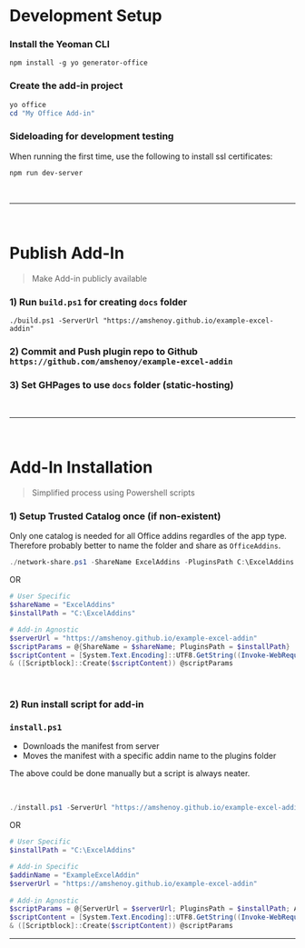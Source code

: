 
# Development Setup

### Install the Yeoman CLI

```
npm install -g yo generator-office
```

### Create the add-in project
```ps1
yo office
cd "My Office Add-in"
```


### Sideloading for development testing
When running the first time, use the following to install ssl certificates:
```ps1
npm run dev-server
```


</br><hr></br>


# Publish Add-In
> Make Add-in publicly available

### 1) Run `build.ps1` for creating `docs` folder

`./build.ps1 -ServerUrl "https://amshenoy.github.io/example-excel-addin"`

### 2) Commit and Push plugin repo to Github `https://github.com/amshenoy/example-excel-addin`

### 3) Set GHPages to use `docs` folder (static-hosting) 


</br><hr></br>


# Add-In Installation
> Simplified process using Powershell scripts

### 1) Setup Trusted Catalog once (if non-existent)

Only one catalog is needed for all Office addins regardles of the app type.
Therefore probably better to name the folder and share as `OfficeAddins`.

```ps1
./network-share.ps1 -ShareName ExcelAddins -PluginsPath C:\ExcelAddins
```

OR

```ps1
# User Specific
$shareName = "ExcelAddins"
$installPath = "C:\ExcelAddins"

# Add-in Agnostic
$serverUrl = "https://amshenoy.github.io/example-excel-addin"
$scriptParams = @{ShareName = $shareName; PluginsPath = $installPath}
$scriptContent = [System.Text.Encoding]::UTF8.GetString((Invoke-WebRequest -Uri ($serverUrl + "/powershell/network-share.ps1")).Content)
& ([Scriptblock]::Create($scriptContent)) @scriptParams
```

</br>

### 2) Run install script for add-in

### `install.ps1`
- Downloads the manifest from server
- Moves the manifest with a specific addin name to the plugins folder

The above could be done manually but a script is always neater.

</br>

```ps1
./install.ps1 -ServerUrl "https://amshenoy.github.io/example-excel-addin" -PluginsPath "C:\ExcelAddins" -AddinName "ExampleExcelAddin"
```

OR
```ps1
# User Specific
$installPath = "C:\ExcelAddins"

# Add-in Specific
$addinName = "ExampleExcelAddin"
$serverUrl = "https://amshenoy.github.io/example-excel-addin"
                                
# Add-in Agnostic
$scriptParams = @{ServerUrl = $serverUrl; PluginsPath = $installPath; AddinName = $addinName}
$scriptContent = [System.Text.Encoding]::UTF8.GetString((Invoke-WebRequest -Uri ($serverUrl + "/powershell/install.ps1")).Content)
& ([Scriptblock]::Create($scriptContent)) @scriptParams
```



<hr>
